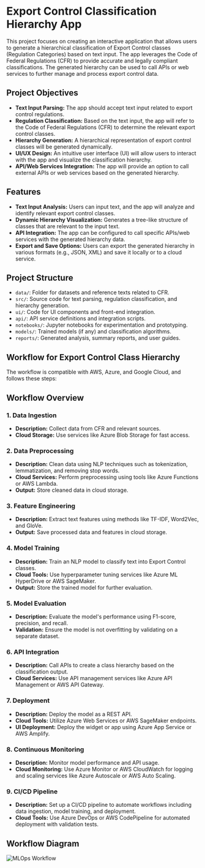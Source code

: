 # Export Control Classification Hierarchy App

This project focuses on creating an interactive application that allows users to generate a hierarchical classification of Export Control classes (Regulation Categories) based on text input. The app leverages the Code of Federal Regulations (CFR) to provide accurate and legally compliant classifications. The generated hierarchy can be used to call APIs or web services to further manage and process export control data.

## Project Objectives

- **Text Input Parsing:** The app should accept text input related to export control regulations.
- **Regulation Classification:** Based on the text input, the app will refer to the Code of Federal Regulations (CFR) to determine the relevant export control classes.
- **Hierarchy Generation:** A hierarchical representation of export control classes will be generated dynamically.
- **UI/UX Design:** An intuitive user interface (UI) will allow users to interact with the app and visualize the classification hierarchy.
- **API/Web Services Integration:** The app will provide an option to call external APIs or web services based on the generated hierarchy.

## Features

- **Text Input Analysis:** Users can input text, and the app will analyze and identify relevant export control classes.
- **Dynamic Hierarchy Visualization:** Generates a tree-like structure of classes that are relevant to the input text.
- **API Integration:** The app can be configured to call specific APIs/web services with the generated hierarchy data.
- **Export and Save Options:** Users can export the generated hierarchy in various formats (e.g., JSON, XML) and save it locally or to a cloud service.

## Project Structure

- `data/`: Folder for datasets and reference texts related to CFR.
- `src/`: Source code for text parsing, regulation classification, and hierarchy generation.
- `ui/`: Code for UI components and front-end integration.
- `api/`: API service definitions and integration scripts.
- `notebooks/`: Jupyter notebooks for experimentation and prototyping.
- `models/`: Trained models (if any) and classification algorithms.
- `reports/`: Generated analysis, summary reports, and user guides.

## Workflow for Export Control Class Hierarchy

The workflow is compatible with AWS, Azure, and Google Cloud, and follows these steps:

## Workflow Overview

### 1. Data Ingestion
- **Description:** Collect data from CFR and relevant sources.
- **Cloud Storage:** Use services like Azure Blob Storage for fast access.

### 2. Data Preprocessing
- **Description:** Clean data using NLP techniques such as tokenization, lemmatization, and removing stop words.
- **Cloud Services:** Perform preprocessing using tools like Azure Functions or AWS Lambda.
- **Output:** Store cleaned data in cloud storage.

### 3. Feature Engineering
- **Description:** Extract text features using methods like TF-IDF, Word2Vec, and GloVe.
- **Output:** Save processed data and features in cloud storage.

### 4. Model Training
- **Description:** Train an NLP model to classify text into Export Control classes.
- **Cloud Tools:** Use hyperparameter tuning services like Azure ML HyperDrive or AWS SageMaker.
- **Output:** Store the trained model for further evaluation.

### 5. Model Evaluation
- **Description:** Evaluate the model's performance using F1-score, precision, and recall.
- **Validation:** Ensure the model is not overfitting by validating on a separate dataset.

### 6. API Integration
- **Description:** Call APIs to create a class hierarchy based on the classification output.
- **Cloud Services:** Use API management services like Azure API Management or AWS API Gateway.

### 7. Deployment
- **Description:** Deploy the model as a REST API.
- **Cloud Tools:** Utilize Azure Web Services or AWS SageMaker endpoints.
- **UI Deployment:** Deploy the widget or app using Azure App Service or AWS Amplify.

### 8. Continuous Monitoring
- **Description:** Monitor model performance and API usage.
- **Cloud Monitoring:** Use Azure Monitor or AWS CloudWatch for logging and scaling services like Azure Autoscale or AWS Auto Scaling.

### 9. CI/CD Pipeline
- **Description:** Set up a CI/CD pipeline to automate workflows including data ingestion, model training, and deployment.
- **Cloud Tools:** Use Azure DevOps or AWS CodePipeline for automated deployment with validation tests.

## Workflow Diagram
![MLOps Workflow]([path_to_the_diagram_in_your_repo.png](https://github.com/jain-harshit03/final_Year_Project/blob/main/MLOPS_DIAGRAM.drawio.png))
